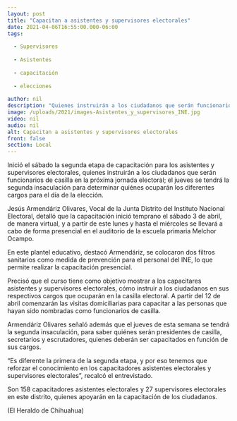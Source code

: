 ```yaml
---
layout: post
title: "Capacitan a asistentes y supervisores electorales"
date: 2021-04-06T16:55:00.000-06:00
tags:
  
  - Supervisores
  
  - Asistentes
  
  - capacitación
  
  - elecciones
  
author: nil
description: "Quienes instruirán a los ciudadanos que serán funcionarios de casilla en la próxima jornada electoral"
image: /uploads/2021/images-Asistentes_y_supervisores_INE.jpg
video: nil
audio: nil
alt: Capacitan a asistentes y supervisores electorales
front: false
section: Local
---
```


Inició el sábado la segunda etapa de capacitación para los asistentes y supervisores electorales, quienes instruirán a los ciudadanos que serán funcionarios de casilla en la próxima jornada electoral; el jueves se tendrá la segunda insaculación para determinar quiénes ocuparán los diferentes cargos para el día de la elección.

Jesús Armendáriz Olivares, Vocal de la Junta Distrito del Instituto Nacional Electoral, detalló que la capacitación inició temprano el sábado 3 de abril, de manera virtual, y a partir de este lunes y hasta el miércoles se llevará a cabo de forma presencial en el auditorio de la escuela primaria Melchor Ocampo.

En este plantel educativo, destacó Armendáriz, se colocaron dos filtros sanitarios como medida de prevención para el personal del INE, lo que permite realizar la capacitación presencial.

Precisó que el curso tiene como objetivo mostrar a los capacitares asistentes y supervisores electorales, cómo instruir a los ciudadanos en sus respectivos cargos que ocuparán en la casilla electoral. A partir del 12 de abril comenzarán las visitas domiciliarias para capacitar a las personas que hayan sido nombradas como funcionarios de casilla.

Armendáriz Olivares señaló además que el jueves de esta semana se tendrá la segunda insaculación, para saber quiénes serán presidentes de casilla, secretarios y escrutadores, quienes deberán ser capacitados en función de sus cargos.

“Es diferente la primera de la segunda etapa, y por eso tenemos que reforzar el conocimiento en los capacitadores asistentes electorales y supervisores electorales”, recalcó el entrevistado.

Son 158 capacitadores asistentes electorales y 27 supervisores electorales en este distrito, quienes apoyarán en la capacitación de los ciudadanos.

(El Heraldo de Chihuahua)